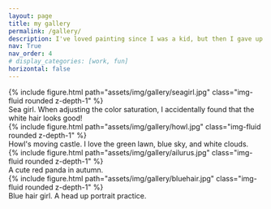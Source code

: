```yaml
---
layout: page
title: my gallery
permalink: /gallery/
description: I've loved painting since I was a kid, but then I gave up drawing lessons for various reasons. Now, I learn to paint on iPad by watching online videos in my spare time.
nav: True
nav_order: 4
# display_categories: [work, fun]
horizontal: false
---
```


<!-- pages/projects.md -->

<div class="row mt-3">
    <div class="col-sm mt-3 mt-md-0">
        {% include figure.html path="assets/img/gallery/seagirl.jpg" class="img-fluid rounded z-depth-1" %}
    </div>
</div>
<div class="caption">
    Sea girl. When adjusting the color saturation, I accidentally found that the white hair looks good!
</div>

<div class="row mt-3">
    <div class="col-sm mt-3 mt-md-0">
        {% include figure.html path="assets/img/gallery/howl.jpg" class="img-fluid rounded z-depth-1" %}
    </div>
</div>
<div class="caption">
    Howl's moving castle. I love the green lawn, blue sky, and white clouds.
</div>

<div class="row mt-3">
    <div class="col-sm mt-3 mt-md-0">
        {% include figure.html path="assets/img/gallery/ailurus.jpg" class="img-fluid rounded z-depth-1" %}
    </div>
</div>
<div class="caption">
    A cute red panda in autumn.
</div>

<div class="row mt-3">
    <div class="col-sm mt-3 mt-md-0">
        {% include figure.html path="assets/img/gallery/bluehair.jpg" class="img-fluid rounded z-depth-1" %}
    </div>
</div>
<div class="caption">
    Blue hair girl. A head up portrait practice.
</div>
